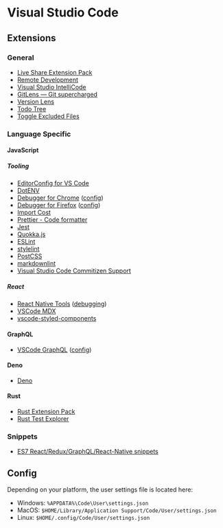 # Visual Studio Code

## Extensions

### General

- [Live Share Extension Pack](https://marketplace.visualstudio.com/items?itemName=MS-vsliveshare.vsliveshare-pack)
- [Remote Development](https://marketplace.visualstudio.com/items?itemName=ms-vscode-remote.vscode-remote-extensionpack)
- [Visual Studio IntelliCode](https://marketplace.visualstudio.com/items?itemName=VisualStudioExptTeam.vscodeintellicode)
- [GitLens — Git supercharged](https://marketplace.visualstudio.com/items?itemName=eamodio.gitlens)
- [Version Lens](https://marketplace.visualstudio.com/items?itemName=pflannery.vscode-versionlens)
- [Todo Tree](https://marketplace.visualstudio.com/items?itemName=Gruntfuggly.todo-tree)
- [Toggle Excluded Files](https://marketplace.visualstudio.com/items?itemName=eamodio.toggle-excluded-files)

### Language Specific

#### JavaScript

##### Tooling

- [EditorConfig for VS Code](https://marketplace.visualstudio.com/items?itemName=EditorConfig.EditorConfig)
- [DotENV](https://marketplace.visualstudio.com/items?itemName=mikestead.dotenv)
- [Debugger for Chrome](https://marketplace.visualstudio.com/items?itemName=msjsdiag.debugger-for-chrome) ([config](https://marketplace.visualstudio.com/items?itemName=msjsdiag.debugger-for-chrome#using-the-debugger))
- [Debugger for Firefox](https://marketplace.visualstudio.com/items?itemName=firefox-devtools.vscode-firefox-debug) ([config](https://marketplace.visualstudio.com/items?itemName=firefox-devtools.vscode-firefox-debug#getting-started))
- [Import Cost](https://marketplace.visualstudio.com/items?itemName=wix.vscode-import-cost)
- [Prettier - Code formatter](https://marketplace.visualstudio.com/items?itemName=esbenp.prettier-vscode)
- [Jest](https://marketplace.visualstudio.com/items?itemName=Orta.vscode-jest)
- [Quokka.js](https://marketplace.visualstudio.com/items?itemName=WallabyJs.quokka-vscode)
- [ESLint](https://marketplace.visualstudio.com/items?itemName=dbaeumer.vscode-eslint)
- [stylelint](https://marketplace.visualstudio.com/items?itemName=stylelint.vscode-stylelint)
- [PostCSS](https://marketplace.visualstudio.com/items?itemName=csstools.postcss)
- [markdownlint](https://marketplace.visualstudio.com/items?itemName=DavidAnson.vscode-markdownlint)
- [Visual Studio Code Commitizen Support](https://marketplace.visualstudio.com/items?itemName=KnisterPeter.vscode-commitizen)

##### React

- [React Native Tools](https://marketplace.visualstudio.com/items?itemName=msjsdiag.vscode-react-native) ([debugging](https://marketplace.visualstudio.com/items?itemName=msjsdiag.vscode-react-native#debugging-react-native-applications))
- [VSCode MDX](https://marketplace.visualstudio.com/items?itemName=JounQin.vscode-mdx)
- [vscode-styled-components](https://marketplace.visualstudio.com/items?itemName=jpoissonnier.vscode-styled-components)

#### GraphQL

- [VSCode GraphQL](https://marketplace.visualstudio.com/items?itemName=Prisma.vscode-graphql) ([config](https://marketplace.visualstudio.com/items?itemName=Prisma.vscode-graphql#usage))

#### Deno

- [Deno](https://marketplace.visualstudio.com/items?itemName=denoland.vscode-deno)

#### Rust

- [Rust Extension Pack](https://marketplace.visualstudio.com/items?itemName=swellaby.rust-pack)
- [Rust Test Explorer](https://marketplace.visualstudio.com/items?itemName=swellaby.vscode-rust-test-adapter)

### Snippets

- [ES7 React/Redux/GraphQL/React-Native snippets](https://marketplace.visualstudio.com/items?itemName=dsznajder.es7-react-js-snippets)

## Config

Depending on your platform, the user settings file is located here:

- Windows: `%APPDATA%\Code\User\settings.json`
- MacOS: `$HOME/Library/Application Support/Code/User/settings.json`
- Linux: `$HOME/.config/Code/User/settings.json`
